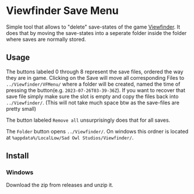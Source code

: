 # Viewfinder Save Menu
Simple tool that allows to "delete" save-states of the game [Viewfinder](https://store.steampowered.com/app/1382070/Viewfinder/). It does that by moving the save-states into a seperate folder inside the folder where saves are normally stored.

## Usage
The buttons labeled 0 through 8 represent the save files, ordered the way they are in game.
Clicking on the Save will move all corresponding Files to `../Viewfinder/VFMenu/` where a folder will be created, named the time of pressing the button(e.g. `2023-07-26T03-39-36Z`).
If you want to recover that save file simply make sure the slot is empty and copy the files back into `../Viewfinder/`.
(This will not take much space btw as the save-files are pretty small)

The button labeled `Remove all` unsurprisingly does that for all saves.

The `Folder` button opens `../Viewfinder/`.
On windows this ordner is located at `%appdata%/LocalLow/Sad Owl Studios/Viewfinder/`.

## Install

### Windows
Download the zip from releases and unzip it.
